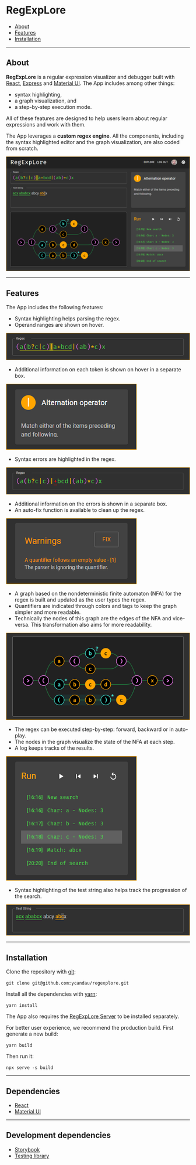 # RegExpLore

- [About](#about)
- [Features](#features)
- [Installation](#installation)

---

## About

**RegExpLore** is a regular expression visualizer and debugger built with [React](https://reactjs.org/), [Express](https://expressjs.com/) and [Material UI](https://mui.com/). The App includes among other things:

- syntax highlighting,
- a graph visualization, and
- a step-by-step execution mode.

All of these features are designed to help users learn about regular expressions and work with them.

The App leverages a **custom regex engine**. All the components, including the syntax highlighted editor and the graph visualization, are also coded from scratch.

![Application](./docs/all.png)

---

## Features

The App includes the following features:

- Syntax highlighting helps parsing the regex.
- Operand ranges are shown on hover.

![Regex string](./docs/regex.png)

- Additional information on each token is shown on hover in a separate box.

![Info box](./docs/info.png)

- Syntax errors are highlighted in the regex.

![Regex error](./docs/regex_error.png)

- Additional information on the errors is shown in a separate box.
- An auto-fix function is available to clean up the regex.

![Syntax errors](./docs/warnings.png)

- A graph based on the nondeterministic finite automaton (NFA) for the regex is built and updated as the user types the regex.
- Quantifiers are indicated through colors and tags to keep the graph simpler and more readable.
- Technically the nodes of this graph are the edges of the NFA and vice-versa. This transformation also aims for more readability.

![Graph](./docs/graph.png)

- The regex can be executed step-by-step: forward, backward or in auto-play.
- The nodes in the graph visualize the state of the NFA at each step.
- A log keeps tracks of the results.

![Run](./docs/run.png)

- Syntax highlighting of the test string also helps track the progression of the search.

![Test string](./docs/test_string.png)

---

## Installation

Clone the repository with [git](https://git-scm.com/):

```shell
git clone git@github.com:ycandau/regexplore.git
```

Install all the dependencies with [yarn](https://classic.yarnpkg.com/en/):

```shell
yarn install
```

The App also requires the [RegExpLore Server](https://github.com/milesAwayAlex/regexplore-server) to be installed separately.

For better user experience, we recommend the production build. First generate a new build:

```shell
yarn build
```

Then run it:

```shell
npx serve -s build
```

---

## Dependencies

- [React](https://reactjs.org/)
- [Material UI](https://mui.com/)

---

## Development dependencies

- [Storybook](https://storybook.js.org/)
- [Testing library](https://testing-library.com/)
